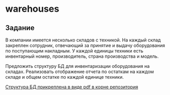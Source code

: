 # warehouses

## Задание

В компании имеется несколько складов с техникой. На каждый склад закреплен сотрудник, отвечающий за принятие и выдачу оборудования по поступающим накладным.
У каждой единицы техники есть инвентарный номер, производитель, страна производства и модель.

Предложить структуру БД для инвентаризации оборудования на складах. Реализовать отображение отчета по остаткам на каждом складе и общем остатке по каждой единице техники.

[Структура БД прикреплена в виде pdf в корне репозитория](https://github.com/Serafim840/warehouses/blob/master/%D0%A1%D1%82%D1%80%D1%83%D0%BA%D1%82%D1%83%D1%80%D0%B0%20%D0%91%D0%94.pdf)
